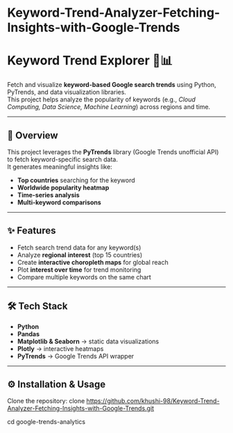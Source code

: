 # Keyword-Trend-Analyzer-Fetching-Insights-with-Google-Trends

# Keyword Trend Explorer 🔎📊

Fetch and visualize **keyword-based Google search trends** using Python, PyTrends, and data visualization libraries.  
This project helps analyze the popularity of keywords (e.g., *Cloud Computing, Data Science, Machine Learning*) across regions and time.

---

## 🚀 Overview
This project leverages the **PyTrends** library (Google Trends unofficial API) to fetch keyword-specific search data.  
It generates meaningful insights like:
- **Top countries** searching for the keyword
- **Worldwide popularity heatmap**
- **Time-series analysis**
- **Multi-keyword comparisons**

---

## ✨ Features
- Fetch search trend data for any keyword(s)  
- Analyze **regional interest** (top 15 countries)  
- Create **interactive choropleth maps** for global reach  
- Plot **interest over time** for trend monitoring  
- Compare multiple keywords on the same chart  

---

## 🛠 Tech Stack
- **Python**  
- **Pandas**  
- **Matplotlib & Seaborn** → static data visualizations  
- **Plotly** → interactive heatmaps  
- **PyTrends** → Google Trends API wrapper  


---

## ⚙️ Installation & Usage
Clone the repository: clone https://github.com/khushi-98/Keyword-Trend-Analyzer-Fetching-Insights-with-Google-Trends.git

cd google-trends-analytics


